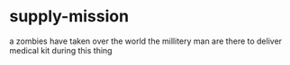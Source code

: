 # supply-mission
a zombies have taken over the world the millitery man are there to deliver medical kit during this thing
